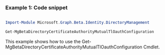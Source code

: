 ### Example 1: Code snippet

```powershell

Import-Module Microsoft.Graph.Beta.Identity.DirectoryManagement

Get-MgBetaDirectoryCertificateAuthorityMutualTlOauthConfiguration

```
This example shows how to use the Get-MgBetaDirectoryCertificateAuthorityMutualTlOauthConfiguration Cmdlet.

